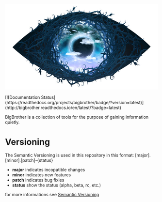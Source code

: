 <p align="center"><img alt="BigBrothe is watching you" src="docs/logo.jpg" /></p>
[![Documentation Status](https://readthedocs.org/projects/bigbrother/badge/?version=latest)](http://bigbrother.readthedocs.io/en/latest/?badge=latest)

BigBrother is a collection of tools for the purpose of gaining information quietly.

# Versioning
The Semantic Versioning is used in this repository in this format:
	[major].[minor].[patch]-{status}

* **major** indicates incopatible changes
* **minor** indicates new features
* **patch** indicates bug fixies
* **status** show the status (alpha, beta, rc, etc.)

for more informations see [Semantic Versioning](http://semver.org/)